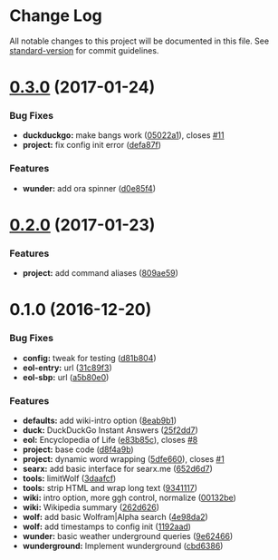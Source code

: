 # Change Log

All notable changes to this project will be documented in this file. See [standard-version](https://github.com/conventional-changelog/standard-version) for commit guidelines.

<a name="0.3.0"></a>
# [0.3.0](https://github.com/drawnepicenter/iloa/compare/v0.2.0...v0.3.0) (2017-01-24)


### Bug Fixes

* **duckduckgo:** make bangs work ([05022a1](https://github.com/drawnepicenter/iloa/commit/05022a1)), closes [#11](https://github.com/drawnepicenter/iloa/issues/11)
* **project:** fix config init error ([defa87f](https://github.com/drawnepicenter/iloa/commit/defa87f))


### Features

* **wunder:** add ora spinner ([d0e85f4](https://github.com/drawnepicenter/iloa/commit/d0e85f4))



<a name="0.2.0"></a>
# [0.2.0](https://github.com/drawnepicenter/iloa/compare/v0.1.0...v0.2.0) (2017-01-23)


### Features

* **project:** add command aliases ([809ae59](https://github.com/drawnepicenter/iloa/commit/809ae59))



<a name="0.1.0"></a>
# 0.1.0 (2016-12-20)


### Bug Fixes

* **config:** tweak for testing ([d81b804](https://github.com/drawnepicenter/iloa/commit/d81b804))
* **eol-entry:** url ([31c89f3](https://github.com/drawnepicenter/iloa/commit/31c89f3))
* **eol-sbp:** url ([a5b80e0](https://github.com/drawnepicenter/iloa/commit/a5b80e0))


### Features

* **defaults:** add wiki-intro option ([8eab9b1](https://github.com/drawnepicenter/iloa/commit/8eab9b1))
* **duck:** DuckDuckGo Instant Answers ([25f2dd7](https://github.com/drawnepicenter/iloa/commit/25f2dd7))
* **eol:** Encyclopedia of Life ([e83b85c](https://github.com/drawnepicenter/iloa/commit/e83b85c)), closes [#8](https://github.com/drawnepicenter/iloa/issues/8)
* **project:** base code ([d8f4a9b](https://github.com/drawnepicenter/iloa/commit/d8f4a9b))
* **project:** dynamic word wrapping ([5dfe660](https://github.com/drawnepicenter/iloa/commit/5dfe660)), closes [#1](https://github.com/drawnepicenter/iloa/issues/1)
* **searx:** add basic interface for searx.me ([652d6d7](https://github.com/drawnepicenter/iloa/commit/652d6d7))
* **tools:** limitWolf ([3daafcf](https://github.com/drawnepicenter/iloa/commit/3daafcf))
* **tools:** strip HTML and wrap long text ([9341117](https://github.com/drawnepicenter/iloa/commit/9341117))
* **wiki:** intro option, more ggh control, normalize ([00132be](https://github.com/drawnepicenter/iloa/commit/00132be))
* **wiki:** Wikipedia summary ([262d626](https://github.com/drawnepicenter/iloa/commit/262d626))
* **wolf:** add basic Wolfram\|Alpha search ([4e98da2](https://github.com/drawnepicenter/iloa/commit/4e98da2))
* **wolf:** add timestamps to config init ([1192aad](https://github.com/drawnepicenter/iloa/commit/1192aad))
* **wunder:** basic weather underground queries ([9e62466](https://github.com/drawnepicenter/iloa/commit/9e62466))
* **wunderground:** Implement wunderground ([cbd6386](https://github.com/drawnepicenter/iloa/commit/cbd6386))
